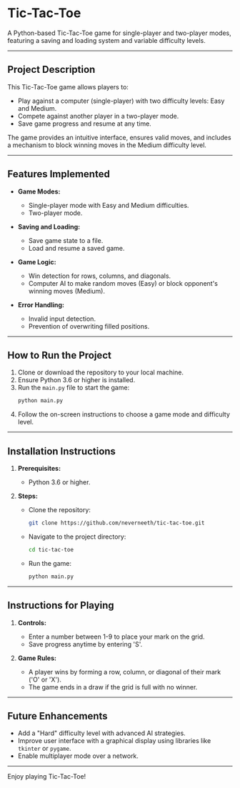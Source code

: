 # Tic-Tac-Toe

A Python-based Tic-Tac-Toe game for single-player and two-player modes, featuring a saving and loading system and variable difficulty levels.

---

## Project Description

This Tic-Tac-Toe game allows players to:
- Play against a computer (single-player) with two difficulty levels: Easy and Medium.
- Compete against another player in a two-player mode.
- Save game progress and resume at any time.

The game provides an intuitive interface, ensures valid moves, and includes a mechanism to block winning moves in the Medium difficulty level.

---

## Features Implemented

- **Game Modes:**
  - Single-player mode with Easy and Medium difficulties.
  - Two-player mode.

- **Saving and Loading:**
  - Save game state to a file.
  - Load and resume a saved game.

- **Game Logic:**
  - Win detection for rows, columns, and diagonals.
  - Computer AI to make random moves (Easy) or block opponent's winning moves (Medium).

- **Error Handling:**
  - Invalid input detection.
  - Prevention of overwriting filled positions.

---

## How to Run the Project

1. Clone or download the repository to your local machine.
2. Ensure Python 3.6 or higher is installed.
3. Run the `main.py` file to start the game:
   ```bash
   python main.py
   ```
4. Follow the on-screen instructions to choose a game mode and difficulty level.

---

## Installation Instructions

1. **Prerequisites:**
   - Python 3.6 or higher.

2. **Steps:**
   - Clone the repository:
     ```bash
     git clone https://github.com/neverneeth/tic-tac-toe.git
     ```
   - Navigate to the project directory:
     ```bash
     cd tic-tac-toe
     ```
   - Run the game:
     ```bash
     python main.py
     ```

---

## Instructions for Playing

1. **Controls:**
   - Enter a number between 1-9 to place your mark on the grid.
   - Save progress anytime by entering 'S'.

2. **Game Rules:**
   - A player wins by forming a row, column, or diagonal of their mark ('O' or 'X').
   - The game ends in a draw if the grid is full with no winner.

---

## Future Enhancements

- Add a "Hard" difficulty level with advanced AI strategies.
- Improve user interface with a graphical display using libraries like `tkinter` or `pygame`.
- Enable multiplayer mode over a network.

---

Enjoy playing Tic-Tac-Toe!

